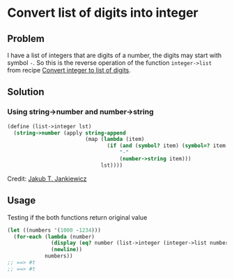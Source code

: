 # Convert list of digits into integer

## Problem

I have a list of integers that are digits of a number, the digits may start
with symbol `-`. So this is the reverse operation of the function `integer->list`
from recipe [Convert integer to list of digits](/convert-integer-to-list-of-digits/).

## Solution

### Using string->number and number->string

```scheme
(define (list->integer lst)
  (string->number (apply string-append
                         (map (lambda (item)
                                (if (and (symbol? item) (symbol=? item '-))
                                    "-"
                                    (number->string item)))
                              lst))))
```

Credit: [Jakub T. Jankiewicz](https://jcubic.pl/me)

## Usage

Testing if the both functions return original value

```scheme
(let ((numbers '(1000 -1234)))
  (for-each (lambda (number)
              (display (eq? number (list->integer (integer->list number))))
              (newline))
            numbers))
;; ==> #t
;; ==> #t
```

